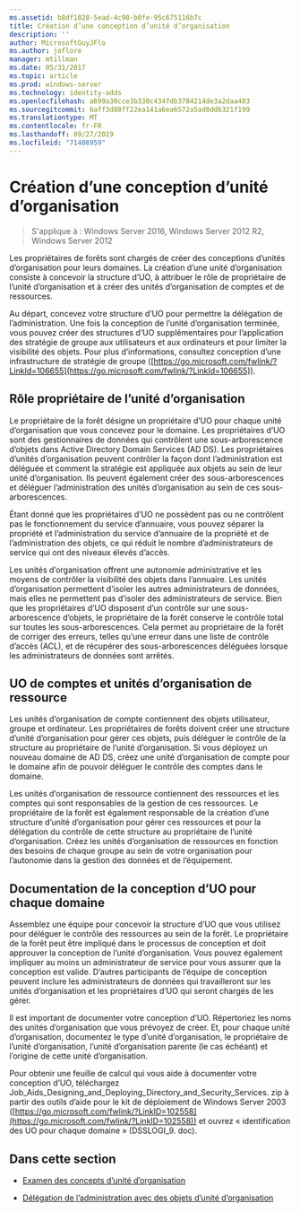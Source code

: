 ```yaml
---
ms.assetid: b8df1828-5ead-4c90-b0fe-95c675116b7c
title: Création d’une conception d’unité d’organisation
description: ''
author: MicrosoftGuyJFlo
ms.author: joflore
manager: mtillman
ms.date: 05/31/2017
ms.topic: article
ms.prod: windows-server
ms.technology: identity-adds
ms.openlocfilehash: a699a30cce3b330c434fdb3784214de3a2daa403
ms.sourcegitcommit: 6aff3d88ff22ea141a6ea6572a5ad8dd6321f199
ms.translationtype: MT
ms.contentlocale: fr-FR
ms.lasthandoff: 09/27/2019
ms.locfileid: "71408959"
---
```

# <a name="creating-an-organizational-unit-design"></a>Création d’une conception d’unité d’organisation

>S'applique à : Windows Server 2016, Windows Server 2012 R2, Windows Server 2012

Les propriétaires de forêts sont chargés de créer des conceptions d’unités d’organisation pour leurs domaines. La création d’une unité d’organisation consiste à concevoir la structure d’UO, à attribuer le rôle de propriétaire de l’unité d’organisation et à créer des unités d’organisation de comptes et de ressources.  
  
Au départ, concevez votre structure d’UO pour permettre la délégation de l’administration. Une fois la conception de l’unité d’organisation terminée, vous pouvez créer des structures d’UO supplémentaires pour l’application des stratégie de groupe aux utilisateurs et aux ordinateurs et pour limiter la visibilité des objets. Pour plus d’informations, consultez conception d’une infrastructure de stratégie de groupe ([https://go.microsoft.com/fwlink/?LinkId=106655](https://go.microsoft.com/fwlink/?LinkId=106655)).  
  
## <a name="ou-owner-role"></a>Rôle propriétaire de l’unité d’organisation  
Le propriétaire de la forêt désigne un propriétaire d’UO pour chaque unité d’organisation que vous concevez pour le domaine. Les propriétaires d’UO sont des gestionnaires de données qui contrôlent une sous-arborescence d’objets dans Active Directory Domain Services (AD DS). Les propriétaires d’unités d’organisation peuvent contrôler la façon dont l’administration est déléguée et comment la stratégie est appliquée aux objets au sein de leur unité d’organisation. Ils peuvent également créer des sous-arborescences et déléguer l’administration des unités d’organisation au sein de ces sous-arborescences.  
  
Étant donné que les propriétaires d’UO ne possèdent pas ou ne contrôlent pas le fonctionnement du service d’annuaire, vous pouvez séparer la propriété et l’administration du service d’annuaire de la propriété et de l’administration des objets, ce qui réduit le nombre d’administrateurs de service qui ont des niveaux élevés d’accès.  
  
Les unités d’organisation offrent une autonomie administrative et les moyens de contrôler la visibilité des objets dans l’annuaire. Les unités d’organisation permettent d’isoler les autres administrateurs de données, mais elles ne permettent pas d’isoler des administrateurs de service. Bien que les propriétaires d’UO disposent d’un contrôle sur une sous-arborescence d’objets, le propriétaire de la forêt conserve le contrôle total sur toutes les sous-arborescences. Cela permet au propriétaire de la forêt de corriger des erreurs, telles qu’une erreur dans une liste de contrôle d’accès (ACL), et de récupérer des sous-arborescences déléguées lorsque les administrateurs de données sont arrêtés.  
  
## <a name="account-ous-and-resource-ous"></a>UO de comptes et unités d’organisation de ressource  
Les unités d’organisation de compte contiennent des objets utilisateur, groupe et ordinateur. Les propriétaires de forêts doivent créer une structure d’unité d’organisation pour gérer ces objets, puis déléguer le contrôle de la structure au propriétaire de l’unité d’organisation. Si vous déployez un nouveau domaine de AD DS, créez une unité d’organisation de compte pour le domaine afin de pouvoir déléguer le contrôle des comptes dans le domaine.  
  
Les unités d’organisation de ressource contiennent des ressources et les comptes qui sont responsables de la gestion de ces ressources. Le propriétaire de la forêt est également responsable de la création d’une structure d’unité d’organisation pour gérer ces ressources et pour la délégation du contrôle de cette structure au propriétaire de l’unité d’organisation. Créez les unités d’organisation de ressources en fonction des besoins de chaque groupe au sein de votre organisation pour l’autonomie dans la gestion des données et de l’équipement.  
  
## <a name="documenting-the-ou-design-for-each-domain"></a>Documentation de la conception d’UO pour chaque domaine  
Assemblez une équipe pour concevoir la structure d’UO que vous utilisez pour déléguer le contrôle des ressources au sein de la forêt. Le propriétaire de la forêt peut être impliqué dans le processus de conception et doit approuver la conception de l’unité d’organisation. Vous pouvez également impliquer au moins un administrateur de service pour vous assurer que la conception est valide. D’autres participants de l’équipe de conception peuvent inclure les administrateurs de données qui travailleront sur les unités d’organisation et les propriétaires d’UO qui seront chargés de les gérer.  
  
Il est important de documenter votre conception d’UO. Répertoriez les noms des unités d’organisation que vous prévoyez de créer. Et, pour chaque unité d’organisation, documentez le type d’unité d’organisation, le propriétaire de l’unité d’organisation, l’unité d’organisation parente (le cas échéant) et l’origine de cette unité d’organisation.  
  
Pour obtenir une feuille de calcul qui vous aide à documenter votre conception d’UO, téléchargez Job_Aids_Designing_and_Deploying_Directory_and_Security_Services. zip à partir des outils d’aide pour le kit de déploiement de Windows Server 2003 ([https://go.microsoft.com/fwlink/?LinkID=102558](https://go.microsoft.com/fwlink/?LinkID=102558)) et ouvrez « identification des UO pour chaque domaine » (DSSLOGI_9. doc).  
  
## <a name="in-this-section"></a>Dans cette section  
  
-   [Examen des concepts d’unité d’organisation](../../ad-ds/plan/Reviewing-OU-Design-Concepts.md)  
  
-   [Délégation de l’administration avec des objets d’unité d’organisation](../../ad-ds/plan/Delegating-Administration-by-Using-OU-Objects.md)  
  


